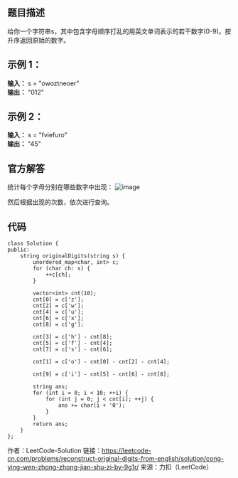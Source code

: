 ## 题目描述
给你一个字符串s，其中包含字母顺序打乱的用英文单词表示的若干数字(0-9)。按升序返回原始的数字。


## 示例 1：
**输入：** s = "owoztneoer" <br>
**输出：** "012" 

## 示例 2：
**输入：** s = "fviefuro" <br>
**输出：** "45"

## 官方解答
统计每个字母分别在哪些数字中出现：
![image](https://user-images.githubusercontent.com/53366129/143161374-51de7cb0-f6e2-4ba1-8bb8-b092fa8f3069.png)

然后根据出现的次数，依次进行查询。

## 代码
```
class Solution {
public:
    string originalDigits(string s) {
        unordered_map<char, int> c;
        for (char ch: s) {
            ++c[ch];
        }

        vector<int> cnt(10);
        cnt[0] = c['z'];
        cnt[2] = c['w'];
        cnt[4] = c['u'];
        cnt[6] = c['x'];
        cnt[8] = c['g'];

        cnt[3] = c['h'] - cnt[8];
        cnt[5] = c['f'] - cnt[4];
        cnt[7] = c['s'] - cnt[6];

        cnt[1] = c['o'] - cnt[0] - cnt[2] - cnt[4];

        cnt[9] = c['i'] - cnt[5] - cnt[6] - cnt[8];

        string ans;
        for (int i = 0; i < 10; ++i) {
            for (int j = 0; j < cnt[i]; ++j) {
                ans += char(i + '0');
            }
        }
        return ans;
    }
};
```
作者：LeetCode-Solution
链接：https://leetcode-cn.com/problems/reconstruct-original-digits-from-english/solution/cong-ying-wen-zhong-zhong-jian-shu-zi-by-9g1r/
来源：力扣（LeetCode）
